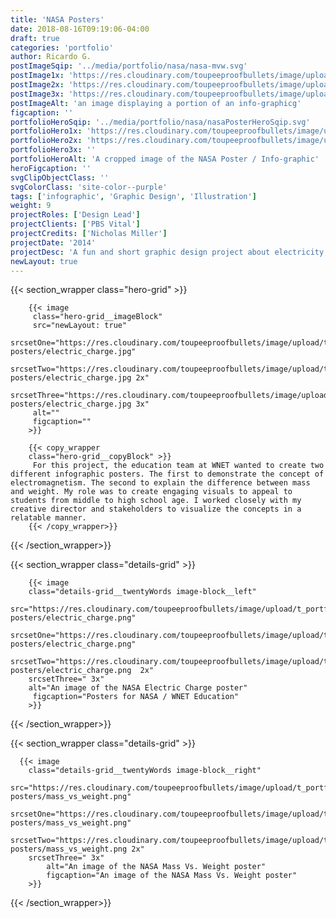 ```yaml
---
title: 'NASA Posters'
date: 2018-08-16T09:19:06-04:00
draft: true
categories: 'portfolio'
author: Ricardo G.
postImageSqip: '../media/portfolio/nasa/nasa-mvw.svg'
postImage1x: 'https://res.cloudinary.com/toupeeproofbullets/image/upload/c_scale,w_960/c_crop,g_north_west,h_960,t_hp_portfolio,w_960/v1548760618/nasa-posters/electric_charge.jpg'
postImage2x: 'https://res.cloudinary.com/toupeeproofbullets/image/upload/c_scale,w_960/c_crop,g_north_west,h_960,t_hp_portfolio_2x,w_960/v1548760618/nasa-posters/electric_charge.jpg'
postImage3x: 'https://res.cloudinary.com/toupeeproofbullets/image/upload/c_scale,w_960/c_crop,g_north_west,h_960,t_hp_portfolio_3x,w_960/v1548760618/nasa-posters/electric_charge.jpg'
postImageAlt: 'an image displaying a portion of an info-graphicg'
figcaption: ''
portfolioHeroSqip: '../media/portfolio/nasa/nasaPosterHeroSqip.svg'
portfolioHero1x: 'https://res.cloudinary.com/toupeeproofbullets/image/upload/t_portfolio_hero_2x/v1548760618/nasa-posters/electric_charge.png'
portfolioHero2x: 'https://res.cloudinary.com/toupeeproofbullets/image/upload/t_portfolio_hero_2x/v1548760618/nasa-posters/electric_charge.png'
portfolioHero3x: ''
portfolioHeroAlt: 'A cropped image of the NASA Poster / Info-graphic'
heroFigcaption: ''
svgClipObjectClass: ''
svgColorClass: 'site-color--purple'
tags: ['infographic', 'Graphic Design', 'Illustration']
weight: 9
projectRoles: ['Design Lead']
projectClients: ['PBS Vital']
projectCredits: ['Nicholas Miller']
projectDate: '2014'
projectDesc: 'A fun and short graphic design project about electricity, weight, and mass.  In collaboration with the education department at WNET.'
newLayout: true
---
```


{{< section_wrapper class="hero-grid" >}}

        {{< image
         class="hero-grid__imageBlock"
         src="newLayout: true"
         srcsetOne="https://res.cloudinary.com/toupeeproofbullets/image/upload/t_portfolio_hero_16_9/v1548760618/nasa-posters/electric_charge.jpg"
         srcsetTwo="https://res.cloudinary.com/toupeeproofbullets/image/upload/t_portfolio_hero_2x/v1548760618/nasa-posters/electric_charge.jpg 2x"
         srcsetThree="https://res.cloudinary.com/toupeeproofbullets/image/upload/t_portfolio_hero_3x/v1548760618/nasa-posters/electric_charge.jpg 3x"
         alt=""
         figcaption=""
        >}}

        {{< copy_wrapper
        class="hero-grid__copyBlock" >}}
         For this project, the education team at WNET wanted to create two different infographic posters. The first to demonstrate the concept of electromagnetism. The second to explain the difference between mass and weight. My role was to create engaging visuals to appeal to students from middle to high school age. I worked closely with my creative director and stakeholders to visualize the concepts in a relatable manner.
        {{< /copy_wrapper>}}

{{< /section_wrapper>}}

{{< section_wrapper class="details-grid" >}}

        {{< image
        class="details-grid__twentyWords image-block__left"
        src="https://res.cloudinary.com/toupeeproofbullets/image/upload/t_portfolio_full/v1548760618/nasa-posters/electric_charge.png"
        srcsetOne="https://res.cloudinary.com/toupeeproofbullets/image/upload/t_portfolio_full/v1548760618/nasa-posters/electric_charge.png"
        srcsetTwo="https://res.cloudinary.com/toupeeproofbullets/image/upload/t_portfolio_full_size_2x/v1548760618/nasa-posters/electric_charge.png  2x"
        srcsetThree=" 3x"
        alt="An image of the NASA Electric Charge poster"
         figcaption="Posters for NASA / WNET Education"
        >}}

{{< /section_wrapper>}}

{{< section_wrapper class="details-grid" >}}

      {{< image
        class="details-grid__twentyWords image-block__right"
        src="https://res.cloudinary.com/toupeeproofbullets/image/upload/t_portfolio_full/v1548721896/nasa-posters/mass_vs_weight.png"
        srcsetOne="https://res.cloudinary.com/toupeeproofbullets/image/upload/t_portfolio_full/v1548721896/nasa-posters/mass_vs_weight.png"
        srcsetTwo="https://res.cloudinary.com/toupeeproofbullets/image/upload/t_portfolio_full_size_2x/v1548721896/nasa-posters/mass_vs_weight.png 2x"
        srcsetThree=" 3x"
            alt="An image of the NASA Mass Vs. Weight poster"
            figcaption="An image of the NASA Mass Vs. Weight poster"
        >}}

{{< /section_wrapper>}}